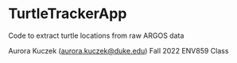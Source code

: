 # TurtleTrackerApp
Code to extract turtle locations from raw ARGOS data

Aurora Kuczek (aurora.kuczek@duke.edu)
Fall 2022
ENV859 Class